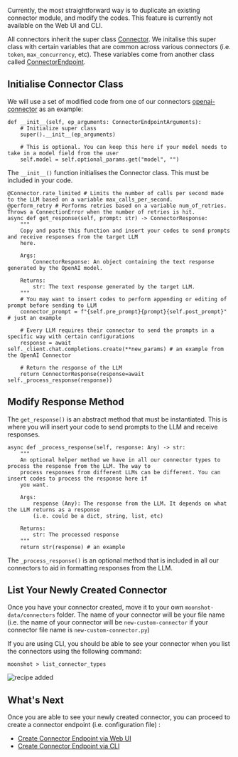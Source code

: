 Currently, the most straightforward way is to duplicate an existing connector module, and modify the codes. This feature is currently not available on the Web UI and CLI.

All connectors inherit the super class [Connector](https://github.com/aiverify-foundation/moonshot/blob/main/moonshot/src/connectors/connector.py). We initalise this super class with certain variables that are common across various connectors (i.e. `token`, `max_concurrency`, etc). These variables come from another class called [ConnectorEndpoint](https://github.com/aiverify-foundation/moonshot/blob/main/moonshot/src/connectors_endpoints/connector_endpoint.py).

## Initialise Connector Class

We will use a set of modified code from one of our connectors [openai-connector](https://github.com/aiverify-foundation/moonshot-data/blob/main/connectors/openai-connector.py) as an example:


```
def __init__(self, ep_arguments: ConnectorEndpointArguments):
    # Initialize super class
    super().__init__(ep_arguments)

    # This is optional. You can keep this here if your model needs to take in a model field from the user
    self.model = self.optional_params.get("model", "")
```

The `__init__()` function initialises the Connector class. This must be included in your code.

```
@Connector.rate_limited # Limits the number of calls per second made to the LLM based on a variable max_calls_per_second. 
@perform_retry # Performs retries based on a variable num_of_retries. Throws a ConnectionError when the number of retries is hit. 
async def get_response(self, prompt: str) -> ConnectorResponse:
    """
    Copy and paste this function and insert your codes to send prompts and receive responses from the target LLM 
    here. 

    Args:
        ConnectorResponse: An object containing the text response generated by the OpenAI model.

    Returns:
        str: The text response generated by the target LLM.
    """
    # You may want to insert codes to perform appending or editing of prompt before sending to LLM
    connector_prompt = f"{self.pre_prompt}{prompt}{self.post_prompt}" # just an example
    
    # Every LLM requires their connector to send the prompts in a specific way with certain configurations
    response = await self._client.chat.completions.create(**new_params) # an example from the OpenAI Connector

    # Return the response of the LLM 
    return ConnectorResponse(response=await self._process_response(response))
```

## Modify Response Method

The `get_response()` is an abstract method that must be instantiated. This is where you will insert your code to send prompts to the LLM and receive responses.

```
async def _process_response(self, response: Any) -> str:
    """
    An optional helper method we have in all our connector types to process the response from the LLM. The way to
    process responses from different LLMs can be different. You can insert codes to process the response here if 
    you want.

    Args:
        response (Any): The response from the LLM. It depends on what the LLM returns as a response
        (i.e. could be a dict, string, list, etc)

    Returns:
        str: The processed response
    """
    return str(response) # an example
```
The `_process_response()` is an optional method that is included in all our connectors to aid in formatting responses from the LLM.

## List Your Newly Created Connector

Once you have your connector created, move it to your own `moonshot-data/connectors` folder. The name of your connector will be your file name (i.e. the name of your connector will be `new-custom-connector` if your connector file name is `new-custom-connector.py`)

If you are using CLI, you should be able to see your connector when you list the connectors using the following command:

```
moonshot > list_connector_types
```

![recipe added](images/new_connector.png)

## What's Next

Once you are able to see your newly created connector, you can proceed to create a connector endpoint (i.e. configuration file) :

- [Create Connector Endpoint via Web UI](../../tutorial/web-ui/create_endpoint.md)
- [Create Connector Endpoint via CLI](../../user_guide/cli/connecting_endpoints.md#creating-a-connector-endpoint)